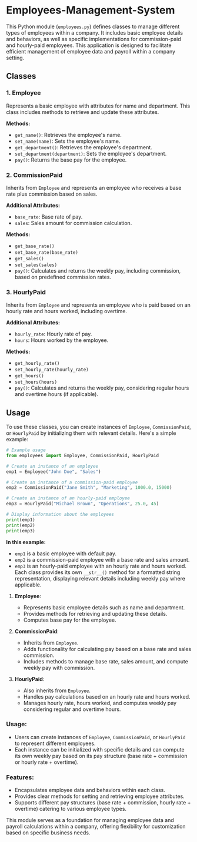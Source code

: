 # Employees-Management-System

This Python module (`employees.py`) defines classes to manage different types of employees within a company. It includes basic employee details and behaviors, as well as specific implementations for commission-paid and hourly-paid employees. This application is designed to facilitate efficient management of employee data and payroll within a company setting.

## Classes
### 1. Employee
Represents a basic employee with attributes for name and department. This class includes methods to retrieve and update these attributes.

**Methods:**
- `get_name()`: Retrieves the employee's name.
- `set_name(name)`: Sets the employee's name.
- `get_department()`: Retrieves the employee's department.
- `set_department(department)`: Sets the employee's department.
- `pay()`: Returns the base pay for the employee.

### 2. CommissionPaid
Inherits from `Employee` and represents an employee who receives a base rate plus commission based on sales.

**Additional Attributes:**
- `base_rate`: Base rate of pay.
- `sales`: Sales amount for commission calculation.

**Methods:**
- `get_base_rate()`
- `set_base_rate(base_rate)`
- `get_sales()`
- `set_sales(sales)`
- `pay()`: Calculates and returns the weekly pay, including commission, based on predefined commission rates.

### 3. HourlyPaid

Inherits from `Employee` and represents an employee who is paid based on an hourly rate and hours worked, including overtime.

**Additional Attributes:**
- `hourly_rate`: Hourly rate of pay.
- `hours`: Hours worked by the employee.

**Methods:**
- `get_hourly_rate()`
- `set_hourly_rate(hourly_rate)`
- `get_hours()`
- `set_hours(hours)`
- `pay()`: Calculates and returns the weekly pay, considering regular hours and overtime hours (if applicable).

## Usage
To use these classes, you can create instances of `Employee`, `CommissionPaid`, or `HourlyPaid` by initializing them with relevant details. Here's a simple example:

```python
# Example usage
from employees import Employee, CommissionPaid, HourlyPaid

# Create an instance of an employee
emp1 = Employee("John Doe", "Sales")

# Create an instance of a commission-paid employee
emp2 = CommissionPaid("Jane Smith", "Marketing", 1000.0, 15000)

# Create an instance of an hourly-paid employee
emp3 = HourlyPaid("Michael Brown", "Operations", 25.0, 45)

# Display information about the employees
print(emp1)
print(emp2)
print(emp3)
```

**In this example:**
- `emp1` is a basic employee with default pay.
- `emp2` is a commission-paid employee with a base rate and sales amount.
- `emp3` is an hourly-paid employee with an hourly rate and hours worked.
Each class provides its own `__str__()` method for a formatted string representation, displaying relevant details including weekly pay where applicable.

1. **Employee**:
   - Represents basic employee details such as name and department.
   - Provides methods for retrieving and updating these details.
   - Computes base pay for the employee.

2. **CommissionPaid**:
   - Inherits from `Employee`.
   - Adds functionality for calculating pay based on a base rate and sales commission.
   - Includes methods to manage base rate, sales amount, and compute weekly pay with commission.

3. **HourlyPaid**:
   - Also inherits from `Employee`.
   - Handles pay calculations based on an hourly rate and hours worked.
   - Manages hourly rate, hours worked, and computes weekly pay considering regular and overtime hours.

### Usage:
- Users can create instances of `Employee`, `CommissionPaid`, or `HourlyPaid` to represent different employees.
- Each instance can be initialized with specific details and can compute its own weekly pay based on its pay structure (base rate + commission or hourly rate + overtime).

### Features:
- Encapsulates employee data and behaviors within each class.
- Provides clear methods for setting and retrieving employee attributes.
- Supports different pay structures (base rate + commission, hourly rate + overtime) catering to various employee types.

This module serves as a foundation for managing employee data and payroll calculations within a company, offering flexibility for customization based on specific business needs.
